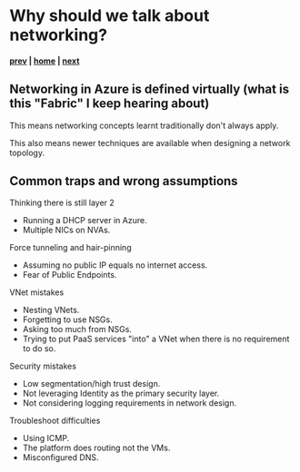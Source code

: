# Why should we talk about networking?

#### [prev](./readme.md) | [home](./readme.md)  | [next](./basics.mdbasics.md)

## Networking in Azure is defined virtually (what is this "Fabric" I keep hearing about)

This means networking concepts learnt traditionally don't always apply.

This also means newer techniques are available when designing a network topology.

## Common traps and wrong assumptions

Thinking there is still layer 2
- Running a DHCP server in Azure.
- Multiple NICs on NVAs.

Force tunneling and hair-pinning
- Assuming no public IP equals no internet access.
- Fear of Public Endpoints.

VNet mistakes
- Nesting VNets.
- Forgetting to use NSGs.
- Asking too much from NSGs.
- Trying to put PaaS services "into" a VNet when there is no requirement to do so.

Security mistakes
- Low segmentation/high trust design.
- Not leveraging Identity as the primary security layer.
- Not considering logging requirements in network design.


Troubleshoot difficulties
- Using ICMP.
- The platform does routing not the VMs.
- Misconfigured DNS.

